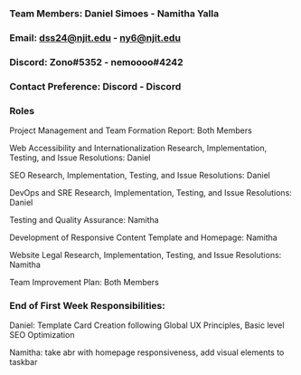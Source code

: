 ### Team Members: 	 Daniel Simoes         -         Namitha Yalla
### Email:                 	 dss24@njit.edu       -         ny6@njit.edu
### Discord:             	 Zono#5352               -         nemoooo#4242
### Contact Preference:    Discord                    -           Discord

### Roles
Project Management and Team Formation Report: Both Members

Web Accessibility and Internationalization Research, Implementation, Testing, and Issue Resolutions: Daniel

SEO Research, Implementation, Testing, and Issue Resolutions: Daniel

DevOps and SRE Research, Implementation, Testing, and Issue Resolutions: Daniel

Testing and Quality Assurance: Namitha

Development of Responsive Content Template and Homepage: Namitha

Website Legal Research, Implementation, Testing, and Issue Resolutions: Namitha

Team Improvement Plan: Both Members


### End of First Week Responsibilities:
Daniel: Template Card Creation following Global UX Principles, Basic level SEO Optimization

Namitha: take abr with homepage responsiveness, add visual elements to taskbar
